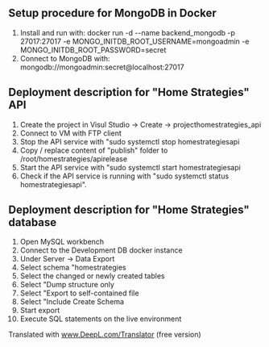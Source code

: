 ## Setup procedure for MongoDB in Docker
1. Install and run with:
docker run -d  --name backend_mongodb  -p 27017:27017 -e MONGO_INITDB_ROOT_USERNAME=mongoadmin -e MONGO_INITDB_ROOT_PASSWORD=secret
2. Connect to MongoDB with:
mongodb://mongoadmin:secret@localhost:27017

## Deployment description for "Home Strategies" API

1. Create the project in Visul Studio -> Create -> projecthomestrategies_api
2. Connect to VM with FTP client
3. Stop the API service with "sudo systemctl stop homestrategiesapi
4. Copy / replace content of "publish" folder to /root/homestrategies/apirelease
5. Start the API service with "sudo systemctl start homestrategiesapi
6. Check if the API service is running with "sudo systemctl status homestrategiesapi".

## Deployment description for "Home Strategies" database

1. Open MySQL workbench
2. Connect to the Development DB docker instance
3. Under Server -> Data Export
4. Select schema "homestrategies
5. Select the changed or newly created tables
6. Select "Dump structure only
7. Select "Export to self-contained file
8. Select "Include Create Schema
9. Start export
10. Execute SQL statements on the live environment 

Translated with www.DeepL.com/Translator (free version)